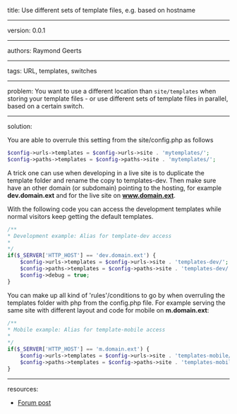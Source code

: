 title: Use different sets of template files, e.g. based on hostname

----

version: 0.0.1

----

authors: Raymond Geerts

----

tags: URL, templates, switches

----

problem:
You want to use a different location than `site/templates` when storing your template files - or use different sets of template files in parallel, based on a certain switch.

----

solution:

You are able to overrule this setting from the site/config.php as follows

```PHP
$config->urls->templates = $config->urls->site . 'mytemplates/';
$config->paths->templates = $config->paths->site . 'mytemplates/';
```

A trick one can use when developing in a live site is to duplicate the template folder and rename the copy to templates-dev. Then make sure have an other domain (or subdomain) pointing to the hosting, for example **dev.domain.ext** and for the live site on **www.domain.ext**.
 
With the following code you can access the development templates while normal visitors keep getting the default templates.

```PHP
/**
* Development example: Alias for template-dev access
*
*/
if($_SERVER['HTTP_HOST'] == 'dev.domain.ext') {
    $config->urls->templates = $config->urls->site . 'templates-dev/';
    $config->paths->templates = $config->paths->site . 'templates-dev/';
    $config->debug = true;
}
```

You can make up all kind of 'rules'/conditions to go by when overruling the templates folder with php from the config.php file.
For example serving the same site with different layout and code for mobile on **m.domain.ext**:

```PHP
/**
* Mobile example: Alias for template-mobile access
*
*/
if($_SERVER['HTTP_HOST'] == 'm.domain.ext') {
    $config->urls->templates = $config->urls->site . 'templates-mobile/';
    $config->paths->templates = $config->paths->site . 'templates-mobile/';
}
```


----

resources:
* [Forum post](https://processwire.com/talk/topic/8789-should-all-template-files-put-under-sitetemplates-folder/#entry84861)
